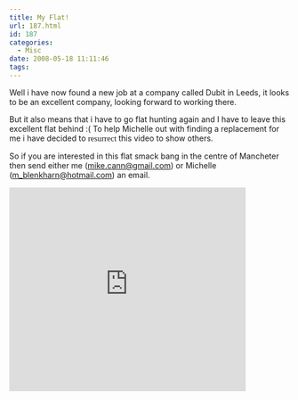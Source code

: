 ```yaml
---
title: My Flat!
url: 187.html
id: 187
categories:
  - Misc
date: 2008-05-18 11:11:46
tags:
---
```


Well i have now found a new job at a company called Dubit in Leeds, it looks to be an excellent company, looking forward to working there.

<!-- more -->

But it also means that i have to go flat hunting again and I have to leave this excellent flat behind :( To help Michelle out with finding a replacement for me i have decided to <span style="font-size: 11pt; line-height: 115%; font-family: &quot;Calibri&quot;,&quot;sans-serif&quot;;">resurrect </span>this video to show others.

So if you are interested in this flat smack bang in the centre of Mancheter then send either me ([mike.cann@gmail.com](https://mike.cann@gmail.com)) or Michelle ([m_blenkharn@hotmail.com](mailto:m_blenkharn@hotmail.com)) an email.

<embed width="425" height="366" wmode="transparent" type="application/x-shockwave-flash" src="https://www.youtube.com/v/3FRstdlJpHE"></embed>

&nbsp;
